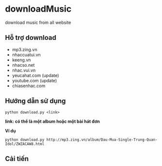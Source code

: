 downloadMusic
=============

download music from all website

## Hỗ trợ download
- mp3.zing.vn
- nhaccuatui.vn
- keeng.vn
- nhacso.net
- nhac.vui.vn
- yeucahat.com (update)
- youtube.com (update)
- chiasenhac.com

## Hướng dẫn sử dụng 
```
python download.py <link>
```
**link: có thể là một album hoặc một bài hát đơn**

**Ví dụ**

```
python download.py http://mp3.zing.vn/album/Dau-Mua-Single-Trung-Quan-Idol/ZWZACAW8.html
```
## Cải tiến

